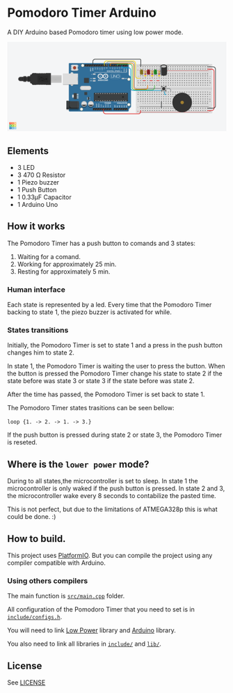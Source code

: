 # Pomodoro Timer Arduino

A DIY Arduino based Pomodoro timer using low power mode.

![Pomodoro Timer Arduino Schema](PomodoroSchema.png)

## Elements

- 3 LED
- 3 470 Ω Resistor
- 1 Piezo buzzer
- 1 Push Button
- 1 0.33μF Capacitor
- 1 Arduino Uno

## How it works

The Pomodoro Timer has a push button to comands and 3 states:

1. Waiting for a comand.
2. Working for approximately 25 min.
3. Resting for approximately 5 min.

### Human interface

Each state is represented by a led. Every time that the Pomodoro Timer backing to state 1, the piezo buzzer is activated for while.


### States transitions

Initially, the Pomodoro Timer is set to state 1 and a press in the push button changes him to state 2.

In state 1, the Pomodoro Timer is waiting the user to press the button. When the button is pressed the Pomodoro Timer change his state to state 2 if the state before was state 3 or state 3 if the state before was state 2.

After the time has passed, the Pomodoro Timer is set back to state 1.

The Pomodoro Timer states trasitions can be seen bellow:

`loop {1. -> 2. -> 1. -> 3.}` 

If the push button is pressed during state 2 or state 3, the Pomodoro Timer is reseted.

## Where is the `lower power` mode?

During to all states,the microcontroller is set to sleep. In state 1 the microcontroller is only waked if the push button is pressed. In state 2 and 3, the microcontroller wake every 8 seconds to contabilize the pasted time. 

This is not perfect, but due to the limitations of ATMEGA328p this is what could be done. :)

## How to build.

This project uses [PlatformIO](https://platformio.org/). But you can compile the project using any compiler compatible with Arduino.

### Using others compilers
The main function is [`src/main.cpp`](src/main.cpp) folder.

All configuration of the Pomodoro Timer that you need to set is in [`include/configs.h`](include/configs.h).

You will need to link [Low Power](https://github.com/rocketscream/Low-Power) library and [Arduino](https://github.com/arduino/ArduinoCore-avr) library.

You also need to link all libraries in [`include/`](include/) and [`lib/`](include/).

## License

See [LICENSE](LICENSE)


